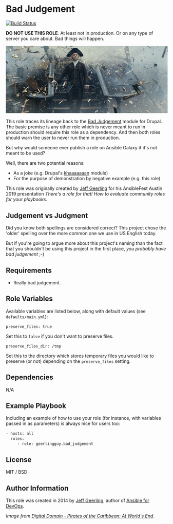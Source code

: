 # Bad Judgement

[![Build Status](https://travis-ci.com/geerlingguy/ansible-role-bad_judgement.svg?branch=master)](https://travis-ci.com/geerlingguy/ansible-role-bad_judgement)

**DO NOT USE THIS ROLE**. At least not in production. Or on any type of server you care about. Bad things will happen.

<img src="https://raw.githubusercontent.com/geerlingguy/ansible-role-bad_judgement/master/files/bad-judgement-pirates-of-the-caribbean.jpg" alt="A brilliant example of bad judgement; never trust a pirate." />

This role traces its lineage back to the [Bad Judgement](https://www.drupal.org/project/bad_judgement) module for Drupal. The basic premise is any other role which is never meant to run in production should require this role as a dependency. And then both roles should warn the user to never run them in production.

But why would someone ever publish a role on Ansible Galaxy if it's not meant to be used?

Well, there are two potential reasons:

  - As a joke (e.g. Drupal's [khaaaaaaan](https://www.drupal.org/project/khaaaaaaan) module)
  - For the purpose of demonstration by negative example (e.g. this role)

This role was originally created by [Jeff Geerling](https://www.jeffgeerling.com) for his AnsibleFest Austin 2019 presentation _There's a role for that! How to evaluate community roles for your playbooks_.

## Judgement vs Judgment

Did you know both spellings are considered correct? This project chose the 'older' spelling over the more common one we use in US English today.

But if you're going to argue more about this project's naming than the fact that you shouldn't be using this project in the first place, _you probably have bad judgement_ ;-)

## Requirements

  - Really bad judgement.

Role Variables
--------------

Available variables are listed below, along with default values (see `defaults/main.yml`):

    preserve_files: true

Set this to `false` if you don't want to preserve files.

    preserve_files_dir: /tmp

Set this to the directory which stores temporary files you would like to preserve (or not) depending on the `preserve_files` setting.

Dependencies
------------

N/A

Example Playbook
----------------

Including an example of how to use your role (for instance, with variables passed in as parameters) is always nice for users too:

    - hosts: all
      roles:
         - role: geerlingguy.bad_judgement

License
-------

MIT / BSD

Author Information
------------------

This role was created in 2014 by [Jeff Geerling](https://www.jeffgeerling.com/), author of [Ansible for DevOps](https://www.ansiblefordevops.com/).

_Image from [Digital Domain - Pirates of the Caribbean: At World's End](https://www.digitaldomain.com/work/pirates-of-the-caribbean-at-worlds-end/)._
